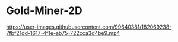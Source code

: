 # Gold-Miner-2D

https://user-images.githubusercontent.com/99640381/182069238-7fbf21dd-1617-4f1e-ab75-722cca3d4be9.mp4

